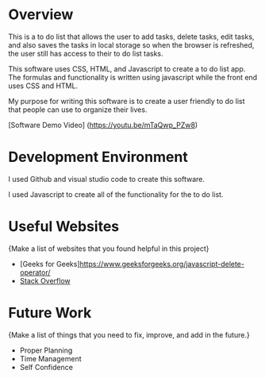 # Overview

This is a to do list that allows the user to add tasks, delete tasks, edit tasks, and also saves the tasks in local storage so when the browser is refreshed, the user still has access to their to do list tasks.

This software uses CSS, HTML, and Javascript to create a to do list app. The formulas and functionality is written using javascript while the front end uses CSS and HTML.

My purpose for writing this software is to create a user friendly to do list that people can use to organize their lives.

[Software Demo Video] (https://youtu.be/mTaQwp_PZw8)
# Development Environment

I used Github and visual studio code to create this software.

I used Javascript to create all of the functionality for the to do list.

# Useful Websites

{Make a list of websites that you found helpful in this project}

- [Geeks for Geeks]https://www.geeksforgeeks.org/javascript-delete-operator/
- [Stack Overflow](https://stackoverflow.com/questions/44160777/javascript-creating-a-function-to-edit-list-items)

# Future Work

{Make a list of things that you need to fix, improve, and add in the future.}

- Proper Planning
- Time Management
- Self Confidence
